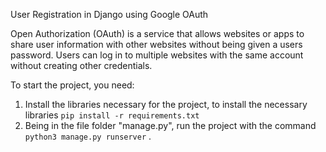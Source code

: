 User Registration in Django using Google OAuth

Open Authorization (OAuth) is a service that allows websites or apps to share user information with other websites 
without being given a users password. Users can log in to multiple websites with the same account without creating other credentials.



To start the project, you need:

1. Install the libraries necessary for the project, to install the necessary libraries `pip install -r requirements.txt`
2. Being in the file folder "manage.py", run the project with the command  `python3 manage.py runserver` .
